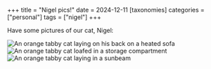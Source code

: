 +++
title = "Nigel pics!"
date = 2024-12-11
[taxonomies]
categories = ["personal"]
tags = ["nigel"]
+++

Have some pictures of our cat, Nigel:

![An orange tabby cat laying on his back on a heated sofa](/images/2024121102-nigel1.jpeg)
![An orange tabby cat loafed in a storage compartment](/images/2024121102-nigel2.jpeg)
![An orange tabby cat laying in a sunbeam](/images/2024121102-nigel3.jpeg)
